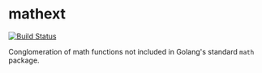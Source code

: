 # mathext

[![Build Status](https://travis-ci.org/cet001/mathext.svg?branch=develop)](https://travis-ci.org/cet001/mathext)

Conglomeration of math functions not included in Golang's standard `math` package.
